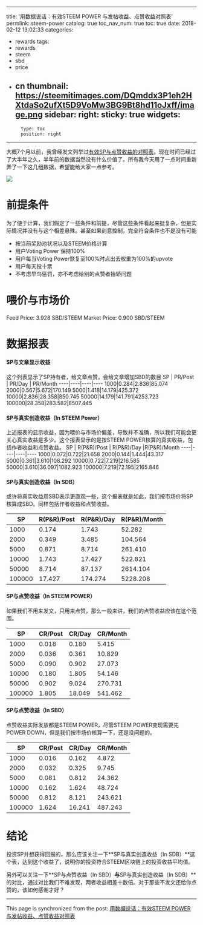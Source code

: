 
---
title: '用数据说话：有效STEEM POWER 与发帖收益、点赞收益对照表'
permlink: steem-power
catalog: true
toc_nav_num: true
toc: true
date: 2018-02-12 13:02:33
categories:
- rewards
tags:
- rewards
- steem
- sbd
- price
- cn
thumbnail: https://steemitimages.com/DQmddx3P1eh2HXtdaSo2ufXt5D9VoMw3BG9Bt8hd11oJxff/image.png
sidebar:
    right:
        sticky: true
widgets:
    -
        type: toc
        position: right
---


大概7个月以前，我曾经发文列举过[有效SP与点赞收益的对照表](https://steemit.com/cn/@oflyhigh/steem-power-curation-rewards)。现在时间已经过了大半年之久，半年前的数据当然没有什么价值了。所有我今天用了一点时间重新弄了一下这几组数据，希望能给大家一点参考。

![](https://steemitimages.com/DQmddx3P1eh2HXtdaSo2ufXt5D9VoMw3BG9Bt8hd11oJxff/image.png)

# 前提条件

为了便于计算，我们假定了一些条件和前提，尽管这些条件看起来挺复杂，但是实际情况并没有与这个相差悬殊。甚至如果刻意控制，完全符合条件也不是没有可能

* 按当前奖励池状况以及STEEM价格计算
* 用户Voting Power 保持100%
* 用户每当Voting Power恢复至100%时点出去权重为100%的upvote
* 用户每天投十票
* 不考虑早鸟惩罚，亦不考虑给别的点赞者抬轿问题

# 喂价与市场价

Feed  Price: 3.928 SBD/STEEM
Market Price: 0.900 SBD/STEEM

# 数据报表

#### SP与文章显示收益

这个列表显示了SP持有者，给文章点赞，会给文章增加SBD的数目
SP | PR/Post | PR/Day | PR/Month
----|----|----|----
1000|0.284|2.836|85.074
2000|0.567|5.672|170.149
5000|1.418|14.179|425.372
10000|2.836|28.358|850.745
50000|14.179|141.791|4253.723
100000|28.358|283.582|8507.445

#### SP与真实创造收益（In STEEM Power）

上述报表的显示收益，因为喂价与市场价偏差，导致并不准确，所以我们可能会更关心真实收益是多少。这个报表显示的是按STEEM POWER核算的真实收益，包括作者收益和点赞收益。
SP | R(P&R)/Post | R(P&R)/Day |R(P&R)/Month
----|----|----|----
1000|0.072|0.722|21.658
2000|0.144|1.444|43.317
5000|0.361|3.610|108.292
10000|0.722|7.219|216.585
50000|3.610|36.097|1082.923
100000|7.219|72.195|2165.846

#### SP与真实创造收益（In SDB）

或许将真实收益用SBD表示更直观一些，这个报表就是如此，我们按市场价将SP核算成SBD。同样包括作者收益和点赞收益。

SP | R(P&R)/Post | R(P&R)/Day |R(P&R)/Month
----|----|----|----
1000|0.174|1.743|52.282
2000|0.349|3.485|104.564
5000|0.871|8.714|261.410
10000|1.743|17.427|522.821
50000|8.714|87.137|2614.104
100000|17.427|174.274|5228.208

#### SP与点赞收益（In STEEM POWER）

如果我们不用来发文，只用来点赞，那么一般来讲，我们的点赞收益应该在这个范围。

SP | CR/Post | CR/Day | CR/Month
----|----|----|----
1000|0.018|0.180|5.415
2000|0.036|0.361|10.829
5000|0.090|0.902|27.073
10000|0.180|1.805|54.146
50000|0.902|9.024|270.731
100000|1.805|18.049|541.462

#### SP与点赞收益（In SBD）

点赞收益实际发放都是STEEM POWER，尽管STEEM POWER变现需要先POWER DOWN，但是我们按市场价核算一下，还是没问题的。

SP | CR/Post | CR/Day | CR/Month
----|----|----|----
1000|0.016|0.162|4.872
2000|0.032|0.325|9.745
5000|0.081|0.812|24.362
10000|0.162|1.624|48.724
50000|0.812|8.121|243.621
100000|1.624|16.241|487.243

# 结论

投资SP并想获得回报的，那么应该关注一下**SP与真实创造收益（In SDB）**这个表，达到这个收益了，说明你的投资符合STEEM区块链上的投资收益平均值。

另外可以关注一下**SP与点赞收益（In SBD）**与**SP与真实创造收益（In SDB）**的对比，通过对比我们不难发现，两者收益相差十数倍。对于那些不发文还给你点赞的，该如何感谢才好？

- - -

This page is synchronized from the post: [用数据说话：有效STEEM POWER 与发帖收益、点赞收益对照表](https://steemit.com/@oflyhigh/steem-power)
